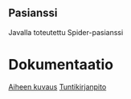 ## Pasianssi

Javalla toteutettu Spider-pasianssi

# Dokumentaatio

[Aiheen kuvaus](dokumentaatio/aiheenKuvausJaRakenne.md)
[Tuntikirjanpito](dokumentaatio/tuntikirjanpito.md)
